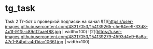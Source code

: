 # tg_task
Task 2
Тг-бот с проверкой подписки на канал
![1](https://user-images.githubusercontent.com/48317053/154139265-c5e64ee9-33d8-4c1f-91f5-c89c12aaef88.jpg | width=100)
![2](https://user-images.githubusercontent.com/48317053/154139279-4593d4e9-6a6a-47c1-84bd-a4d1dac1066f.jpg | width=100)
